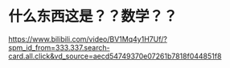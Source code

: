 # 什么东西这是？？数学？？

https://www.bilibili.com/video/BV1Mq4y1H7Uf/?spm_id_from=333.337.search-card.all.click&vd_source=aecd54749370e07261b7818f044851f8